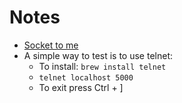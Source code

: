 # Notes

* [Socket to me](https://about.sourcegraph.com/go/gophercon-2019-socket-to-me-where-do-sockets-live-in-go)
* A simple way to test is to use telnet:
    * To install: `brew install telnet`
    * `telnet localhost 5000`
    * To exit press Ctrl + ]